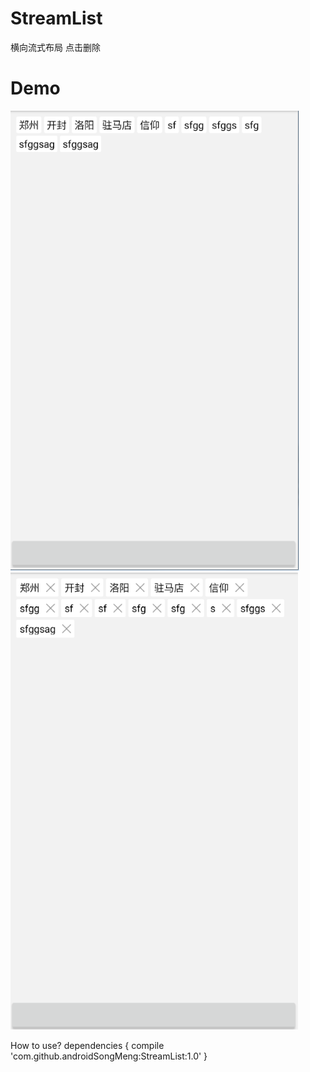 # StreamList
横向流式布局 点击删除
# Demo
![](https://github.com/androidSongMeng/StreamList/raw/master/1.png)
![](https://github.com/androidSongMeng/StreamList/raw/master/2.png)

How to use?
	dependencies {
	        compile 'com.github.androidSongMeng:StreamList:1.0'
	}





